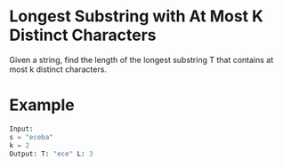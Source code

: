 # Longest Substring with At Most K Distinct Characters
Given a string, find the length of the longest substring T that contains at most k distinct characters.

# Example
```python
Input:
s = "eceba"
k = 2
Output: T: "ece" L: 3
```